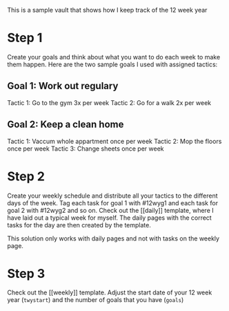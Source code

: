 This is a sample vault that shows how I keep track of the 12 week year

# Step 1
Create your goals and think about what you want to do each week to make them happen.
Here are the two sample goals I used with assigned tactics:
## Goal 1: Work out regulary
Tactic 1: Go to the gym 3x per week
Tactic 2: Go for a walk 2x per week

## Goal 2: Keep a clean home
Tactic 1: Vaccum whole appartment once per week
Tactic 2: Mop the floors once per week
Tactic 3: Change sheets once per week

# Step 2
Create your weekly schedule and distribute all your tactics to the different days of the week. Tag each task for goal 1 with #12wyg1 and each task for goal 2 with #12wyg2 and so on. Check out the [[daily]] template, where I have laid out a typical week for myself. The daily pages with the correct tasks for the day are then created by the template.

This solution only works with daily pages and not with tasks on the weekly page.

# Step 3
Check out the [[weekly]] template. Adjust the start date of your 12 week year (`twystart`) and the number of goals that you have (`goals`)